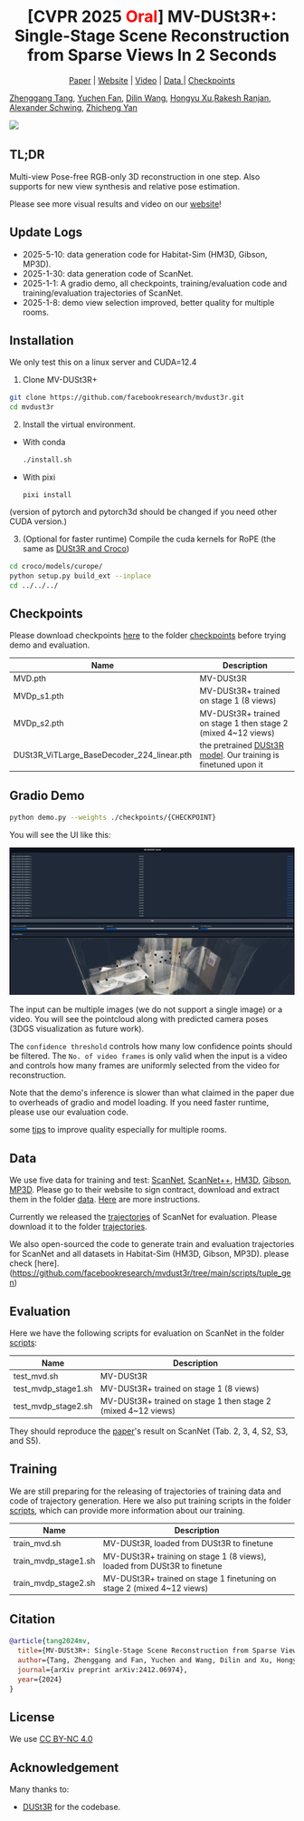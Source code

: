 <div align="center">
<p align="center">
  <h1>[CVPR 2025 <span style="color:red">Oral</span>] MV-DUSt3R+: Single-Stage Scene Reconstruction from Sparse Views In 2 Seconds</h1>
  <a href="https://arxiv.org/abs/2412.06974">Paper</a> | <a href="https://mv-dust3rp.github.io/">Website</a> | <a href="https://www.youtube.com/watch?v=LBvnuKQ8Rso">Video</a> | <a href="https://huggingface.co/Zhenggang/MV-DUSt3R/tree/main/trajectories"> Data </a> | <a href="https://huggingface.co/Zhenggang/MV-DUSt3R/tree/main/checkpoints"> Checkpoints </a>
</p>
</div>

[Zhenggang Tang](https://recordmp3.github.io), [Yuchen Fan](https://ychfan.github.io/), [Dilin Wang](https://wdilin.github.io/), [Hongyu Xu](https://hyxu2006.github.io/),[Rakesh Ranjan](https://www.linkedin.com/in/rakesh-r-3848538), [Alexander Schwing](https://www.alexander-schwing.de/), [Zhicheng Yan](https://sites.google.com/view/zhicheng-yan)

<div class="content has-text-centered"> <img src="https://github.com/MV-DUSt3Rp/MV-DUSt3Rp.github.io/blob/main/static/images/tsr_.png" class="interpolation-image"/> </div>

## TL;DR

Multi-view Pose-free RGB-only 3D reconstruction in one step.
Also supports for new view synthesis and relative pose estimation.

Please see more visual results and video on our [website](https://mv-dust3rp.github.io/)!

## Update Logs

- 2025-5-10: data generation code for Habitat-Sim (HM3D, Gibson, MP3D).
- 2025-1-30: data generation code of ScanNet.
- 2025-1-1: A gradio demo, all checkpoints, training/evaluation code and training/evaluation trajectories of ScanNet.
- 2025-1-8: demo view selection improved, better quality for multiple rooms.

## Installation

We only test this on a linux server and CUDA=12.4

1. Clone MV-DUSt3R+

```bash
git clone https://github.com/facebookresearch/mvdust3r.git
cd mvdust3r
```

2. Install the virtual environment.

  * With conda
    ```bash
    ./install.sh
    ```
  * With pixi
    ```
    pixi install
    ```

(version of pytorch and pytorch3d should be changed if you need other CUDA version.)

3. (Optional for faster runtime) Compile the cuda kernels for RoPE (the same as [DUSt3R and Croco](https://github.com/naver/dust3r?tab=readme-ov-file#installation))

```bash
cd croco/models/curope/
python setup.py build_ext --inplace
cd ../../../
```

## Checkpoints

Please download checkpoints [here](https://huggingface.co/Zhenggang/MV-DUSt3R/tree/main/checkpoints) to the folder [checkpoints](https://github.com/facebookresearch/mvdust3r/tree/main/checkpoints) before trying demo and evaluation.

|     Name    | Description |
|-------------|-------------|
| MVD.pth | MV-DUSt3R |
| MVDp_s1.pth | MV-DUSt3R+ trained on stage 1 (8 views) |
| MVDp_s2.pth | MV-DUSt3R+ trained on stage 1 then stage 2 (mixed 4~12 views) |
|DUSt3R_ViTLarge_BaseDecoder_224_linear.pth | the pretrained [DUSt3R model](https://github.com/naver/dust3r?tab=readme-ov-file#checkpoints). Our training is finetuned upon it |

## Gradio Demo

```bash
python demo.py --weights ./checkpoints/{CHECKPOINT}
```

You will see the UI like this:

<div class="content has-text-centered"> <img src="https://github.com/facebookresearch/mvdust3r/blob/main/static/demo1.png" class="interpolation-image"/> </div>

The input can be multiple images (we do not support a single image) or a video.
You will see the pointcloud along with predicted camera poses (3DGS visualization as future work).

The `confidence threshold` controls how many low confidence points should be filtered.
The `No. of video frames` is only valid when the input is a video and controls how many frames are uniformly selected from the video for reconstruction.

Note that the demo's inference is slower than what claimed in the paper due to overheads of gradio and model loading. If you need faster runtime, please use our evaluation code.

some [tips](https://github.com/facebookresearch/mvdust3r/issues/5#issuecomment-2578380545) to improve quality especially for multiple rooms.



## Data

We use five data for training and test: [ScanNet](https://github.com/ScanNet/ScanNet), [ScanNet++](https://kaldir.vc.in.tum.de/scannetpp/), [HM3D](https://aihabitat.org/datasets/hm3d/), [Gibson](https://github.com/StanfordVL/GibsonEnv/blob/master/gibson/data/README.md), [MP3D](https://niessner.github.io/Matterport/). Please go to their website to sign contract, download and extract them in the folder [data](https://github.com/facebookresearch/mvdust3r/tree/main/data). [Here](https://github.com/facebookresearch/mvdust3r/tree/main/data) are more instructions.

Currently we released the [trajectories](https://huggingface.co/Zhenggang/MV-DUSt3R/tree/main/trajectories) of ScanNet for evaluation. Please download it to the folder [trajectories](https://github.com/facebookresearch/mvdust3r/tree/main/trajectories).

We also open-sourced the code to generate train and evaluation trajectories for ScanNet and all datasets in Habitat-Sim (HM3D, Gibson, MP3D). please check [here]. (https://github.com/facebookresearch/mvdust3r/tree/main/scripts/tuple_gen)

## Evaluation

Here we have the following scripts for evaluation on ScanNet in the folder [scripts](https://github.com/facebookresearch/mvdust3r/tree/main/scripts):


|     Name    | Description |
|-------------|-------------|
| test_mvd.sh | MV-DUSt3R |
| test_mvdp_stage1.sh | MV-DUSt3R+ trained on stage 1 (8 views) |
| test_mvdp_stage2.sh | MV-DUSt3R+ trained on stage 1 then stage 2 (mixed 4~12 views) |

They should reproduce the [paper](https://arxiv.org/pdf/2412.06974)'s result on ScanNet (Tab. 2, 3, 4, S2, S3, and S5).

## Training

We are still preparing for the releasing of trajectories of training data and code of trajectory generation. Here we also put training scripts in the folder [scripts](https://github.com/facebookresearch/mvdust3r/tree/main/scripts), which can provide more information about our training.


|     Name    | Description |
|-------------|-------------|
| train_mvd.sh | MV-DUSt3R, loaded from DUSt3R to finetune |
| train_mvdp_stage1.sh | MV-DUSt3R+ training on stage 1 (8 views), loaded from DUSt3R to finetune |
| train_mvdp_stage2.sh | MV-DUSt3R+ trained on stage 1 finetuning on stage 2 (mixed 4~12 views) |

## Citation

```bibtex
@article{tang2024mv,
  title={MV-DUSt3R+: Single-Stage Scene Reconstruction from Sparse Views In 2 Seconds},
  author={Tang, Zhenggang and Fan, Yuchen and Wang, Dilin and Xu, Hongyu and Ranjan, Rakesh and Schwing, Alexander and Yan, Zhicheng},
  journal={arXiv preprint arXiv:2412.06974},
  year={2024}
}
```

## License

We use [CC BY-NC 4.0](https://github.com/facebookresearch/mvdust3r/tree/main/LICENSE)

## Acknowledgement

Many thanks to:
- [DUSt3R](https://github.com/naver/dust3r) for the codebase.
